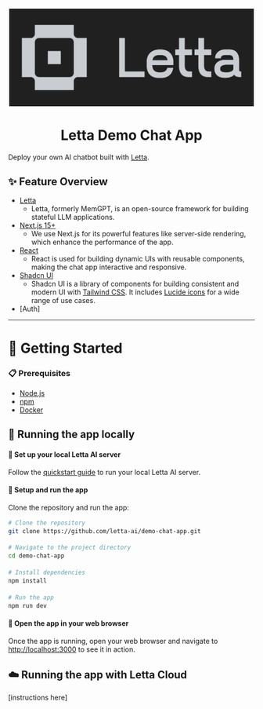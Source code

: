 <p align="center">
  <picture>
    <source media="(prefers-color-scheme: dark)" srcset="https://raw.githubusercontent.com/letta-ai/letta/refs/heads/main/assets/Letta-logo-RGB_GreyonTransparent_cropped_small.png">
    <source media="(prefers-color-scheme: light)" srcset="https://raw.githubusercontent.com/letta-ai/letta/refs/heads/main/assets/Letta-logo-RGB_OffBlackonTransparent_cropped_small.png">
    <img alt="Letta logo" src="https://raw.githubusercontent.com/letta-ai/letta/refs/heads/main/assets/Letta-logo-RGB_GreyonOffBlack_cropped_small.png" width="500">
  </picture>
</p>

<div align="center">
  <h1>Letta Demo Chat App</h1>
</div>

Deploy your own AI chatbot built with [Letta](https://www.letta.com/).


## ✨ Feature Overview
- [Letta](https://github.com/letta-ai/letta)
    - Letta, formerly MemGPT, is an open-source framework for building stateful LLM applications.
- [Next.js 15+](https://nextjs.org)
    - We use Next.js for its powerful features like server-side rendering, which enhance the performance of the app.
- [React](https://reactjs.org)
    - React is used for building dynamic UIs with reusable components, making the chat app interactive and responsive.
- [Shadcn UI](https://ui.shadcn.com)
    - Shadcn UI is a library of components for building consistent and modern UI with [Tailwind CSS](https://tailwindcss.com). It includes [Lucide icons](https://lucide.dev) for a wide range of use cases.
- [Auth]


---

# 🔰 Getting Started

### 📋 Prerequisites
- [Node.js](https://nodejs.org/en/download/)
- [npm](https://www.npmjs.com/get-npm)
- [Docker](https://docs.docker.com/get-docker/)


## 🚀 Running the app locally

#### 🔸 Set up your local Letta AI server
Follow the [quickstart guide](https://github.com/letta-ai/letta?tab=readme-ov-file#-quickstart) to run your local Letta AI server.

#### 🔸 Setup and run the app
Clone the repository and run the app:
```bash
# Clone the repository  
git clone https://github.com/letta-ai/demo-chat-app.git

# Navigate to the project directory
cd demo-chat-app

# Install dependencies
npm install

# Run the app
npm run dev
```

#### 🔸 Open the app in your web browser
Once the app is running, open your web browser and navigate to [http://localhost:3000](http://localhost:3000) to see it in action.



## ☁️ Running the app with Letta Cloud

[instructions here]
